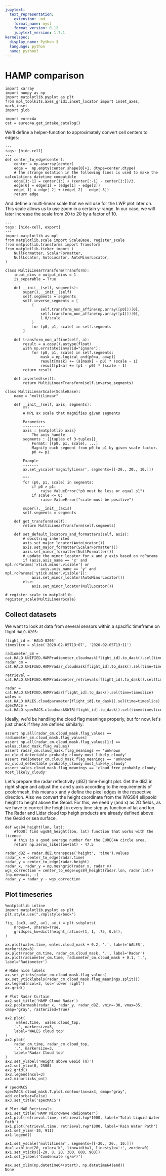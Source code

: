 ```yaml
---
jupytext:
  text_representation:
    extension: .md
    format_name: myst
    format_version: 0.12
    jupytext_version: 1.7.1
kernelspec:
  display_name: Python 3
  language: python
  name: python3
---
```


# HAMP comparison


```{code-cell} ipython3
import xarray
import numpy as np
import matplotlib.pyplot as plt
from mpl_toolkits.axes_grid1.inset_locator import inset_axes, mark_inset
import glob

import eurec4a
cat = eurec4a.get_intake_catalog()
```

We'll define a helper-function to approximately convert cell centers to edges:
```{code-cell} ipython3
---
tags: [hide-cell]
---
def center_to_edge(center):
    center = np.asarray(center)
    edge =  np.empty(center.shape[0]+1, dtype=center.dtype)
    # the strange notation in the following lines is used to make the calculations datetime compatible
    edge[1:-1] = center[1:] + (center[:-1] - center[1:])/2.
    edge[0] = edge[1] + (edge[1] - edge[2])
    edge[-1] = edge[-2] + (edge[-2] - edge[-3])
    return edge
```

And define a multi-linear scale that we will use for the LWP plot later on. This scale allows us to use zoom in a certain y-range. In our case, we will later increase the scale from 20 to 20 by a factor of 10.
```{code-cell} ipython3
---
tags: [hide-cell, export]
---
import matplotlib as mpl
from matplotlib.scale import ScaleBase, register_scale
from matplotlib.transforms import Transform
from matplotlib.ticker import (
    NullFormatter, ScalarFormatter,
    NullLocator, AutoLocator, AutoMinorLocator,
)

class MultiLinearTransform(Transform):
    input_dims = output_dims = 1
    is_separable = True

    def __init__(self, segments):
        super().__init__(self)
        self.segments = segments
        self.inverse_segments = [
            (
                self.transform_non_affine(np.array([p0]))[0],
                self.transform_non_affine(np.array([p1]))[0],
                1.0/scale
            )
            for (p0, p1, scale) in self.segments
        ]

    def transform_non_affine(self, a):
        result = a.copy().astype(float)
        with np.errstate(invalid="ignore"):
            for (p0, p1, scale) in self.segments:
                mask = np.logical_and(p0<a, a<=p1)
                result[mask] += (a[mask] - p0) * (scale - 1)
                result[p1<a] += (p1 - p0) * (scale - 1)
        return result

    def inverted(self):
        return MultiLinearTransform(self.inverse_segments)

class MultiLinearScale(ScaleBase):
    name = "multilinear"

    def __init__(self, axis, segments):
        """
        A MPL ax scale that magnifies given segments

        Parameters
        ----------
        axis : {matplotlib axis}
            The axis handle
        segments : {[tuples of 3-tuples]}
            Format: [(p0, p1, scale), ...]
            Magnify each segment from p0 to p1 by given scale factor.
            p0 <= p1

        Example
        -------
        ax.set_yscale('magnifylinear', segments=[[-20., 20., 10.]])

        """
        for (p0, p1, scale) in segments:
            if p0 > p1:
                raise ValueError("p0 must be less or equal p1")
            if scale <= 0:
                raise ValueError("scale must be positive")

        super().__init__(axis)
        self.segments = segments

    def get_transform(self):
        return MultiLinearTransform(self.segments)

    def set_default_locators_and_formatters(self, axis):
        # docstring inherited
        axis.set_major_locator(AutoLocator())
        axis.set_major_formatter(ScalarFormatter())
        axis.set_minor_formatter(NullFormatter())
        # update the minor locator for x and y axis based on rcParams
        if (axis.axis_name == 'x' and mpl.rcParams['xtick.minor.visible'] or
                axis.axis_name == 'y' and mpl.rcParams['ytick.minor.visible']):
            axis.set_minor_locator(AutoMinorLocator())
        else:
            axis.set_minor_locator(NullLocator())

# register scale in matplotlib
register_scale(MultiLinearScale)
```

## Collect datasets
We want to look at data from several sensors within a spacific timeframe on flight `HALO-0205`:

```{code-cell} ipython3
flight_id = 'HALO-0205'
timeslice = slice('2020-02-05T13:07', '2020-02-05T13:11')

radiometer_cm = cat.HALO.UNIFIED.HAMPradiometer_cloudmask[flight_id].to_dask().sel(time=timeslice)
radar_cm = cat.HALO.UNIFIED.HAMPradar_cloudmask[flight_id].to_dask().sel(time=timeslice)

retrieval =  cat.HALO.UNIFIED.HAMPradiometer_retrievals[flight_id].to_dask().sel(time=timeslice)

radar = cat.HALO.UNIFIED.HAMPradar[flight_id].to_dask().sel(time=timeslice)
wales = cat.HALO.WALES.cloudparameter[flight_id].to_dask().sel(time=timeslice)
specMACS = cat.HALO.specMACS.cloudmaskSWIR[flight_id].to_dask().sel(time=timeslice)
```

Ideally, we'd be handling the cloud flag meanings properly, but for now, let's just check if they are defined similarly:

```{code-cell} ipython3
assert np.all(radar_cm.cloud_mask.flag_values == radiometer_cm.cloud_mask.flag_values)
assert np.all(radar_cm.cloud_mask.flag_values[1:] == wales.cloud_mask.flag_values)
assert radar_cm.cloud_mask.flag_meanings == 'unknown no_cloud_detectable probably_cloudy most_likely_cloudy'
assert radiometer_cm.cloud_mask.flag_meanings == 'unknown no_cloud_detectable probably_cloudy most_likely_cloudy'
assert wales.cloud_mask.flag_meanings == 'cloud_free probably_cloudy most_likely_cloudy'
```

Let's prepare the radar reflectivity (dBZ) time-height plot. Get the dBZ in right shape and adjust the x and y axis according to the requirements of pcolormesh, this means x and y define the pixel edges in the respective direction. Also we convert the height coordinate from the WGS84 ellipsoid height to height above the Geoid. For this, we need y (and x) as 2D fields, as we have to correct the height in every time step as function of lat and lon. The Radar and Lidar cloud top heigh products are already defined above the Geoid or sea surface.

```{code-cell} ipython3
def wgs84_height(lon, lat):
    #TODO: find wgs84_height(lon, lat) function that works with the licence
    # this is a good average number for the EUREC4A circle area.
    return np.zeros_like(lon+lat) - 47.5

radar_dBZ = radar.dBZ.transpose('height', 'time').values
radar_x = center_to_edge(radar.time)
radar_y = center_to_edge(radar.height)
radar_x, radar_y = np.meshgrid(radar_x, radar_y)
wgs_correction = center_to_edge(wgs84_height(radar.lon, radar.lat))[np.newaxis, :]
radar_y = radar_y - wgs_correction
```

## Plot timeseries
```{code-cell} ipython3
%matplotlib inline
import matplotlib.pyplot as plt
plt.style.use("./mplstyle/book")

fig, (ax3, ax2, ax1, ax,) = plt.subplots(
    nrows=4, sharex=True,
    gridspec_kw=dict(height_ratios=[1, 1, .75, 0.5]),
)

ax.plot(wales.time, wales.cloud_mask + 0.2, '.', label='WALES', markersize=3)
ax.plot(radar_cm.time, radar_cm.cloud_mask, '.', label='Radar')
ax.plot(radiometer_cm.time, radiometer_cm.cloud_mask + 0.1, '.', label='Radiometer')

# Make nice labels
ax.set_yticks(radar_cm.cloud_mask.flag_values)
ax.set_yticklabels(radar_cm.cloud_mask.flag_meanings.split())
ax.legend(ncol=3, loc='lower right')
ax.grid()

# Plot Radar Curtain
ax2.set_title('HAMP Cloud Radar')
ax2.pcolormesh(radar_x, radar_y, radar_dBZ, vmin=-30, vmax=35, cmap='gray', rasterized=True)

ax2.plot(
     wales.time,  wales.cloud_top,
    '.', markersize=3,
    label='WALES cloud top'
)
ax2.plot(
    radar_cm.time, radar_cm.cloud_top,
    '.', markersize=3,
    label='Radar Cloud top'
)
ax2.set_ylabel('Height above Geoid (m)')
ax2.set_ylim(0, 2500)
ax2.grid()
ax2.legend(ncol=3)
ax2.minorticks_on()

# specMACS
specMACS.cloud_mask.T.plot.contour(ax=ax3, cmap="gray", add_colorbar=False)
ax3.set_title('specMACS')

# Plot MWR Retrievals
ax1.set_title('HAMP Microwave Radiometer')
ax1.plot(retrieval.time, retrieval.lwp*1000, label='Total Liquid Water Path')
ax1.plot(retrieval.time, retrieval.rwp*1000, label='Rain Water Path')
ax1.set_ylim(-10, 911)
ax1.legend()

ax1.set_yscale('multilinear', segments=[[-20., 20., 10.]])
#ax1.axhline(20, color='k', linewidth=1, linestyle=':', zorder=0)
ax1.set_yticks([-20, 0, 20, 300, 600, 900])
ax1.set_ylabel('Condensate (g/m²)')

#ax.set_xlim(np.datetime64(start), np.datetime64(end))
None
```
